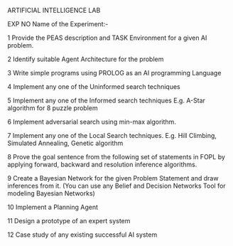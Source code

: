 ARTIFICIAL INTELLIGENCE LAB 

EXP NO    Name of the Experiment:- 

1         Provide the PEAS description and TASK Environment for a given AI problem.

2         Identify suitable Agent Architecture for the problem

3         Write simple programs using PROLOG as an AI programming Language

4         Implement any one of the Uninformed search techniques

5         Implement any one of the Informed search techniques E.g. A-Star algorithm for 8 puzzle problem

6         Implement adversarial search using min-max algorithm.

7         Implement any one of the Local Search techniques. E.g. Hill Climbing, Simulated Annealing, Genetic algorithm

8         Prove the goal sentence from the following set of statements in FOPL by applying forward, backward and resolution inference algorithms.

9         Create a Bayesian Network for the given Problem Statement and draw inferences from it. (You can use any Belief and Decision Networks Tool for modeling Bayesian Networks)

10        Implement a Planning Agent

11        Design a prototype of an expert system

12        Case study of any existing successful AI system